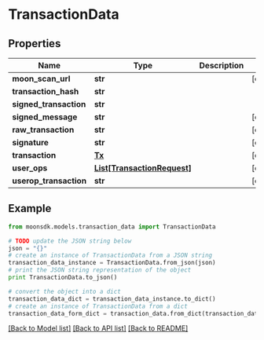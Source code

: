 # TransactionData


## Properties

Name | Type | Description | Notes
------------ | ------------- | ------------- | -------------
**moon_scan_url** | **str** |  | [optional] 
**transaction_hash** | **str** |  | 
**signed_transaction** | **str** |  | 
**signed_message** | **str** |  | [optional] 
**raw_transaction** | **str** |  | [optional] 
**signature** | **str** |  | [optional] 
**transaction** | [**Tx**](Tx.md) |  | [optional] 
**user_ops** | [**List[TransactionRequest]**](TransactionRequest.md) |  | [optional] 
**userop_transaction** | **str** |  | [optional] 

## Example

```python
from moonsdk.models.transaction_data import TransactionData

# TODO update the JSON string below
json = "{}"
# create an instance of TransactionData from a JSON string
transaction_data_instance = TransactionData.from_json(json)
# print the JSON string representation of the object
print TransactionData.to_json()

# convert the object into a dict
transaction_data_dict = transaction_data_instance.to_dict()
# create an instance of TransactionData from a dict
transaction_data_form_dict = transaction_data.from_dict(transaction_data_dict)
```
[[Back to Model list]](../README.md#documentation-for-models) [[Back to API list]](../README.md#documentation-for-api-endpoints) [[Back to README]](../README.md)


